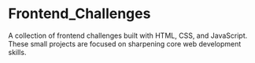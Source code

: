 # Frontend_Challenges
A collection of frontend challenges built with HTML, CSS, and JavaScript. These small projects are focused on sharpening core web development skills.
